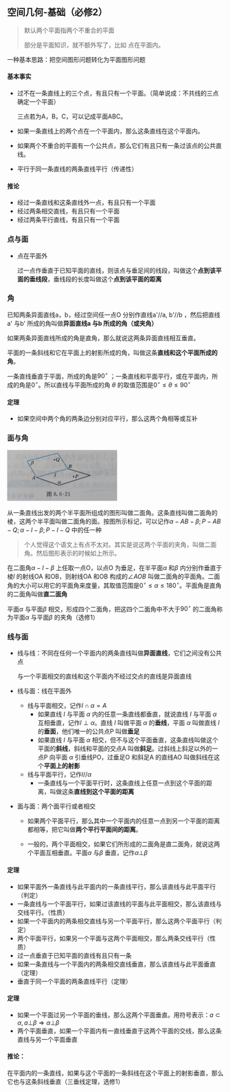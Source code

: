 ## 空间几何-基础（必修2）

> 默认两个平面指两个不重合的平面
>
> 部分是平面知识，就不额外写了，比如 点在平面内。

一种基本思路：把空间图形问题转化为平面图形问题

#### 基本事实

- 过不在一条直线上的三个点，有且只有一个平面。（简单说成：不共线的三点确定一个平面）

  三点若为A，B，C，可以记成平面ABC。

- 如果一条直线上的两个点在一个平面内，那么这条直线在这个平面内。

- 如果两个不重合的平面有一个公共点，那么它们有且只有一条过该点的公共直线。

- 平行于同一条直线的两条直线平行（传递性）

#### 推论

- 经过一条直线和这条直线外一点，有且只有一个平面
- 经过两条相交直线，有且只有一个平面
- 经过两条平行直线，有且只有一个平面

### 点与面

- 点在平面外

    过一点作垂直于已知平面的直线，则该点与垂足间的线段，叫做这个**点到该平面的垂线段**，垂线段的长度叫做这个**点到该平面的距离**

### 角

已知两条异面直线a，b，经过空间任一点O 分别作直线a'//a, b'//b ，然后把直线a' 与b' 所成的角叫做**异面直线a 与b 所成的角（或夹角）**

如果两条异面直线所成的角是直角，那么就说这两条异面直线相互垂直。



平面的一条斜线和它在平面上的射影所成的角，叫做这条**直线和这个平面所成的角**。



一条直线垂直于平面，所成的角是$90^\circ$ ；一条直线和平面平行，或在平面内，所成的角是$0^\circ$。所以直线与平面所成的角 $\theta$ 的取值范围是$0^\circ\le\theta\le90^\circ$ 

#### 定理

- 如果空间中两个角的两条边分别对应平行，那么这两个角相等或互补

### 面与角

<img src="image-20240301122927226.png" alt="image-20240301122927226" style="zoom:25%;" />

从一条直线出发的两个半平面所组成的图形叫做二面角。这条直线叫做二面角的棱，这两个半平面叫做二面角的面。按图所示标记，可以记作$\alpha-AB-\beta; P-AB-Q; \alpha-l-\beta; P-l-Q$ 中的任一种

> 个人觉得这个语文上有点不太对。其实是说这两个平面的夹角，叫做二面角。然后图形表示的时候如上所示。

在二面角$\alpha-l-\beta$ 上任取一点O，以点O 为垂足，在半平面$\alpha$ 和$\beta$ 内分别作垂直于棱$l$ 的射线OA 和OB，则射线OA 和OB 构成的$\angle AOB$ 叫做二面角的平面角。二面角的大小可以用它的平面角来度量，其取值范围是$0^\circ \le \alpha \le 180^\circ$。平面角是直角的二面角叫做**直二面角**



平面$\alpha$ 与平面$\beta$ 相交，形成四个二面角，把这四个二面角中不大于$90^\circ$ 的二面角称为平面$\alpha$ 与平面$\beta$ 的夹角（选修1）

### 线与面

- 线与线：不同在任何一个平面内的两条直线叫做**异面直线**，它们之间没有公共点

  与一个平面相交的直线和这个平面内不经过交点的直线是异面直线

- 线与面：线在平面外

  - 线与平面相交，记作$l\cap \alpha=A$
    - 如果直线 $l$ 与平面 $\alpha$ 内的任意一条直线都垂直，就说直线 $l$ 与平面 $\alpha$ 互相垂直，记作$l\perp\alpha$。直线 $l$ 叫做平面 $\alpha$ 的**垂线**，平面 $\alpha$ 叫做直线 $l$ 的**垂面**，他们唯一的公共点P 叫做**垂足**
    - 如果直线 $l$ 与平面 $\alpha$ 相交，但不与这个平面垂直，这条直线叫做这个平面的**斜线**，斜线和平面的交点A 叫做**斜足**。过斜线上斜足以外的一点P 向平面 $\alpha$ 引垂线PO，过垂足O 和斜足A 的直线AO 叫做斜线在这个**平面上的射影**
  - 线与平面平行，记作$l//\alpha$
    - 一条直线与一个平面平行时，这条直线上任意一点到这个平面的距离，叫做这条**直线到这个平面的距离**

- 面与面：两个面平行或者相交

  - 如果两个平面平行，那么其中一个平面内的任意一点到另一个平面的距离都相等，把它叫做**两个平行平面间的距离**。

  - 一般的，两个平面相交，如果它们所形成的二面角是直二面角，就说这两个平面互相垂直。平面$\alpha$ 与$\beta$ 垂直，记作$\alpha \bot \beta$  

#### 定理

- 如果平面外一条直线与此平面内的一条直线平行，那么该直线与此平面平行（判定）
- 一条直线与一个平面平行，如果过该直线的平面与此平面相交，那么该直线与交线平行。（性质）
- 如果一个平面内的两条相交直线与另一个平面平行，那么这两个平面平行（判定）
- 两个平面平行，如果另一个平面与这两个平面相交，那么两条交线平行（性质）
- 过一点垂直于已知平面的直线有且只有一条
- 如果一条直线与一个平面内的两条相交直线垂直，那么该直线与此平面垂直（定理）
- 垂直于同一个平面的两条直线平行（定理）

#### 定理

- 如果一个平面过另一个平面的垂线，那么这两个平面垂直。用符号表示：$a\subset\alpha,a\bot\beta\Rightarrow \alpha\bot\beta$
- 两个平面垂直，如果一个平面内有一直线垂直于这两个平面的交线，那么这条直线与另一个平面垂直



#### 推论：

在平面内的一条直线，如果与这个平面的一条斜线在这个平面上的射影垂直，那么它也与这条斜线垂直（三垂线定理，选修1）

